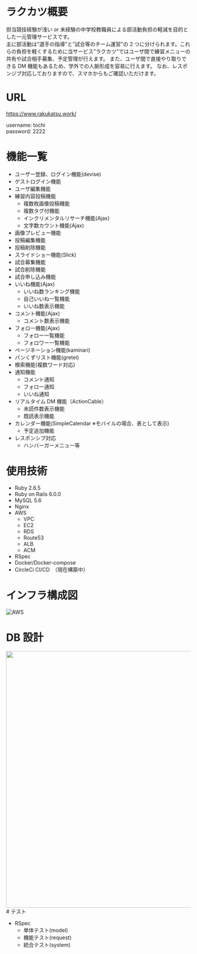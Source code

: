 # ラクカツ概要

担当競技経験が浅い or 未経験の中学校教職員による部活動負担の軽減を目的とした一元管理サービスです。<br>
主に部活動は"選手の指導"と”試合等のチーム運営"の 2 つに分けられます。これらの負担を軽くするために当サービス"ラクカツ"ではユーザ間で練習メニューの共有や試合相手募集、予定管理が行えます。
また、ユーザ間で直接やり取りできる DM 機能もあるため、学外での人脈形成を容易に行えます。
なお、レスポンジブ対応しておりますので、スマホからもご確認いただけます。


# URL
https://www.rakukatsu.work/

username: tochi<br>
password: 2222


# 機能一覧

- ユーザー登録、ログイン機能(devise)
- ゲストログイン機能
- ユーザ編集機能
- 練習内容投稿機能
  - 複数枚画像投稿機能
  - 複数タグ付機能
  - インクリメンタルリサーチ機能(Ajax)
  - 文字数カウント機能(Ajax)
- 画像プレビュー機能
- 投稿編集機能
- 投稿削除機能
- スライドショー機能(Slick)
- 試合募集機能
- 試合削除機能
- 試合申し込み機能
- いいね機能(Ajax)
  - いいね数ランキング機能
  - 自己いいね一覧機能
  - いいね数表示機能
- コメント機能(Ajax)
  - コメント数表示機能
- フォロー機能(Ajax)
  - フォロー一覧機能
  - フォロワー一覧機能
- ページネーション機能(kaminari)
- パンくずリスト機能(gretel)
- 検索機能(複数ワード対応)
- 通知機能
  - コメント通知
  - フォロー通知
  - いいね通知
- リアルタイム DM 機能（ActionCable）
  - 未読件数表示機能
  - 既読表示機能
- カレンダー機能(SimpleCalendar ※モバイルの場合、表として表示)
  - 予定追加機能
- レスポンシブ対応
  - ハンバーガーメニュー等

# 使用技術

- Ruby 2.6.5
- Ruby on Rails 6.0.0
- MySQL 5.6
- Nginx
- AWS
  - VPC
  - EC2
  - RDS
  - Route53
  - ALB
  - ACM
- RSpec
- Docker/Docker-compose
- CircleCi CI/CD　（現在構築中）

# インフラ構成図
![AWS](https://user-images.githubusercontent.com/81346474/118099142-ca82a200-b40f-11eb-9ae9-9138af3bef06.png)

# DB 設計
<img src="https://user-images.githubusercontent.com/81346474/117126305-8bcc6680-add5-11eb-8d7e-52ce81d2ab46.png" width="700">
# テスト

- RSpec
  - 単体テスト(model)
  - 機能テスト(request)
  - 統合テスト(system)
